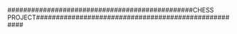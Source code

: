 ###############################################CHESS PROJECT#####################################################
